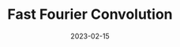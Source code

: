 ---
layout: seminar-post
title: 'Fast Fourier Convolution'
subtitle: ''
categories:
    - "Computer Vision"
tags: ['CNN']
date: 2023-02-15
pdf_url: 'https://drive.google.com/file/d/1D-3DvCgBQaBXdMv28qX4tzlQiyaFEp9W/preview'
---